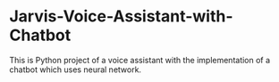 # Jarvis-Voice-Assistant-with-Chatbot
This is Python project of a voice assistant with the implementation of a chatbot which uses neural network.
